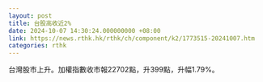 ```yaml
---
layout: post
title: 台股高收近2%
date: 2024-10-07 14:30:24.000000000 +08:00
link: https://news.rthk.hk/rthk/ch/component/k2/1773515-20241007.htm
categories: rthk
---
```


台灣股市上升。加權指數收市報22702點，升399點，升幅1.79%。
